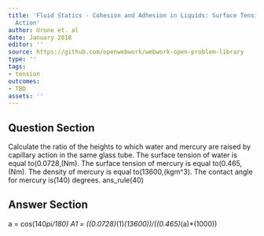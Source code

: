 ```yaml
---
title: 'Fluid Statics - Cohesion and Adhesion in Liquids: Surface Tension and Capillary
  Action'
author: Urone et. al
date: January 2018
editor: ''
source: https://github.com/openwebwork/webwork-open-problem-library
type: ''
tags:
- tension
outcomes:
- TBD
assets: ''
---
```


## Question Section 

Calculate the ratio of the heights to which water and mercury are raised by capillary action in the same glass tube. The surface tension of water is equal to(0.0728,(Nm). The surface tension of mercury is equal to(0.465,(Nm). The density of mercury is equal to(13600,(kgm^3). The contact angle for mercury is(140) degrees.
ans_rule(40)


## Answer Section

a = cos(140*pi/180)
A1 = ((0.0728)*(1)*(13600))/((0.465)*(a)*(1000))